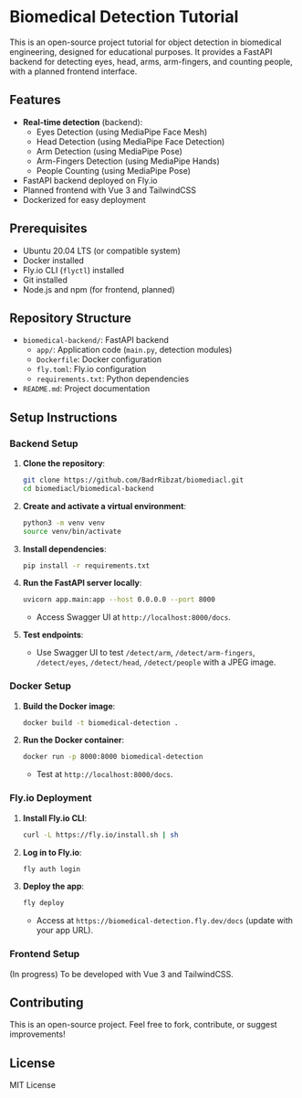 # Biomedical Detection Tutorial

This is an open-source project tutorial for object detection in biomedical engineering, designed for educational purposes. It provides a FastAPI backend for detecting eyes, head, arms, arm-fingers, and counting people, with a planned frontend interface.

## Features

- **Real-time detection** (backend):
  - Eyes Detection (using MediaPipe Face Mesh)
  - Head Detection (using MediaPipe Face Detection)
  - Arm Detection (using MediaPipe Pose)
  - Arm-Fingers Detection (using MediaPipe Hands)
  - People Counting (using MediaPipe Pose)
- FastAPI backend deployed on Fly.io
- Planned frontend with Vue 3 and TailwindCSS
- Dockerized for easy deployment

## Prerequisites

- Ubuntu 20.04 LTS (or compatible system)
- Docker installed
- Fly.io CLI (`flyctl`) installed
- Git installed
- Node.js and npm (for frontend, planned)

## Repository Structure

- `biomedical-backend/`: FastAPI backend
  - `app/`: Application code (`main.py`, detection modules)
  - `Dockerfile`: Docker configuration
  - `fly.toml`: Fly.io configuration
  - `requirements.txt`: Python dependencies
- `README.md`: Project documentation

## Setup Instructions

### Backend Setup

1. **Clone the repository**:
   ```bash
   git clone https://github.com/BadrRibzat/biomediacl.git
   cd biomediacl/biomedical-backend
   ```

2. **Create and activate a virtual environment**:
   ```bash
   python3 -m venv venv
   source venv/bin/activate
   ```

3. **Install dependencies**:
   ```bash
   pip install -r requirements.txt
   ```

4. **Run the FastAPI server locally**:
   ```bash
   uvicorn app.main:app --host 0.0.0.0 --port 8000
   ```
   - Access Swagger UI at `http://localhost:8000/docs`.

5. **Test endpoints**:
   - Use Swagger UI to test `/detect/arm`, `/detect/arm-fingers`, `/detect/eyes`, `/detect/head`, `/detect/people` with a JPEG image.

### Docker Setup

1. **Build the Docker image**:
   ```bash
   docker build -t biomedical-detection .
   ```

2. **Run the Docker container**:
   ```bash
   docker run -p 8000:8000 biomedical-detection
   ```
   - Test at `http://localhost:8000/docs`.

### Fly.io Deployment

1. **Install Fly.io CLI**:
   ```bash
   curl -L https://fly.io/install.sh | sh
   ```

2. **Log in to Fly.io**:
   ```bash
   fly auth login
   ```

3. **Deploy the app**:
   ```bash
   fly deploy
   ```
   - Access at `https://biomedical-detection.fly.dev/docs` (update with your app URL).

### Frontend Setup

(In progress) To be developed with Vue 3 and TailwindCSS.

## Contributing

This is an open-source project. Feel free to fork, contribute, or suggest improvements!

## License

MIT License
